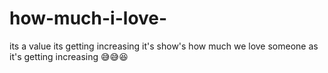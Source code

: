# how-much-i-love-
its a value its getting increasing it's show's how much we love someone as it's getting increasing 😅😅😆
